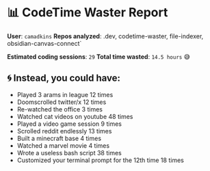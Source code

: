 # 📊 CodeTime Waster Report

**User**: `camadkins`
**Repos analyzed**: .dev, codetime-waster, file-indexer, obsidian-canvas-connect`

**Estimated coding sessions**: `29`
**Total time wasted**: `14.5 hours` 😅

## 🌀 Instead, you could have:

- Played 3 arams in league 12 times
- Doomscrolled twitter/x 12 times
- Re-watched the office 3 times
- Watched cat videos on youtube 48 times
- Played a video game session 9 times
- Scrolled reddit endlessly 13 times
- Built a minecraft base 4 times
- Watched a marvel movie 4 times
- Wrote a useless bash script 38 times
- Customized your terminal prompt for the 12th time 18 times
